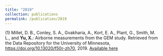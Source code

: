 ```yaml
---
title: "2019"
collection: publications
permalink: /publication/2019
---
```

(1) Millet, D. B., Conley, S. A., Gvakharia, A., Kort, E. A., Plant, G., Smith, M. L., and **Yu, X.**: Airborne measurements from the GEM study. Retrieved from the Data Repository for the University of Minnesota, https://doi.org/10.13020/f50r-zh70, 2019. [Available here](https://conservancy.umn.edu/handle/11299/208818)
